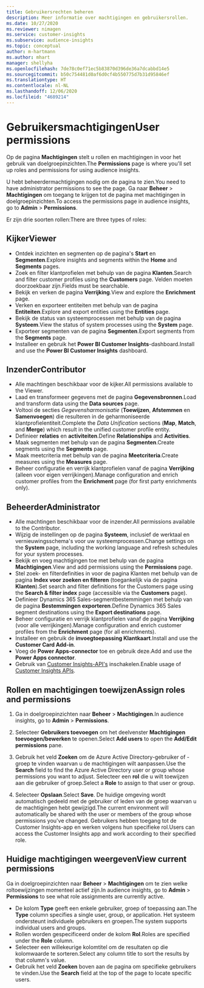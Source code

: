 ```yaml
---
title: Gebruikersrechten beheren
description: Meer informatie over machtigingen en gebruikersrollen.
ms.date: 10/27/2020
ms.reviewer: nimagen
ms.service: customer-insights
ms.subservice: audience-insights
ms.topic: conceptual
author: m-hartmann
ms.author: mhart
manager: shellyha
ms.openlocfilehash: 7de78c0ef71ec5b83870d396de36a7dcabbd14e5
ms.sourcegitcommit: b50c754481d0af6d0cf4b550775d7b31d95846ef
ms.translationtype: HT
ms.contentlocale: nl-NL
ms.lasthandoff: 12/06/2020
ms.locfileid: "4689214"
---
```

# <a name="user-permissions"></a><span data-ttu-id="f73bc-103">Gebruikersmachtigingen</span><span class="sxs-lookup"><span data-stu-id="f73bc-103">User permissions</span></span>

<span data-ttu-id="f73bc-104">Op de pagina **Machtigingen** stelt u rollen en machtigingen in voor het gebruik van doelgroepinzichten.</span><span class="sxs-lookup"><span data-stu-id="f73bc-104">The **Permissions** page is where you'll set up roles and permissions for using audience insights.</span></span>

<span data-ttu-id="f73bc-105">U hebt beheerdermachtigingen nodig om de pagina te zien.</span><span class="sxs-lookup"><span data-stu-id="f73bc-105">You need to have administrator permissions to see the page.</span></span> <span data-ttu-id="f73bc-106">Ga naar **Beheer** > **Machtigingen** om toegang te krijgen tot de pagina met machtigingen in doelgroepinzichten.</span><span class="sxs-lookup"><span data-stu-id="f73bc-106">To access the permissions page in audience insights, go to **Admin** > **Permissions**.</span></span>

<span data-ttu-id="f73bc-107">Er zijn drie soorten rollen:</span><span class="sxs-lookup"><span data-stu-id="f73bc-107">There are three types of roles:</span></span>

## <a name="viewer"></a><span data-ttu-id="f73bc-108">Kijker</span><span class="sxs-lookup"><span data-stu-id="f73bc-108">Viewer</span></span>

- <span data-ttu-id="f73bc-109">Ontdek inzichten en segmenten op de pagina's **Start** en **Segmenten**.</span><span class="sxs-lookup"><span data-stu-id="f73bc-109">Explore insights and segments within the **Home** and **Segments** pages.</span></span>
- <span data-ttu-id="f73bc-110">Zoek en filter klantprofielen met behulp van de pagina **Klanten**.</span><span class="sxs-lookup"><span data-stu-id="f73bc-110">Search and filter customer profiles using the **Customers** page.</span></span> <span data-ttu-id="f73bc-111">Velden moeten doorzoekbaar zijn.</span><span class="sxs-lookup"><span data-stu-id="f73bc-111">Fields must be searchable.</span></span>
- <span data-ttu-id="f73bc-112">Bekijk en verken de pagina **Verrijking**.</span><span class="sxs-lookup"><span data-stu-id="f73bc-112">View and explore the **Enrichment** page.</span></span>
- <span data-ttu-id="f73bc-113">Verken en exporteer entiteiten met behulp van de pagina **Entiteiten**.</span><span class="sxs-lookup"><span data-stu-id="f73bc-113">Explore and export entities using the **Entities** page.</span></span>
- <span data-ttu-id="f73bc-114">Bekijk de status van systeemprocessen met behulp van de pagina **Systeem**.</span><span class="sxs-lookup"><span data-stu-id="f73bc-114">View the status of system processes  using the **System** page.</span></span>
- <span data-ttu-id="f73bc-115">Exporteer segmenten van de pagina **Segmenten**.</span><span class="sxs-lookup"><span data-stu-id="f73bc-115">Export segments from the **Segments** page.</span></span>
- <span data-ttu-id="f73bc-116">Installeer en gebruik het **Power BI Customer Insights**-dashboard.</span><span class="sxs-lookup"><span data-stu-id="f73bc-116">Install and use the **Power BI Customer Insights** dashboard.</span></span>

## <a name="contributor"></a><span data-ttu-id="f73bc-117">Inzender</span><span class="sxs-lookup"><span data-stu-id="f73bc-117">Contributor</span></span>

- <span data-ttu-id="f73bc-118">Alle machtingen beschikbaar voor de kijker.</span><span class="sxs-lookup"><span data-stu-id="f73bc-118">All permissions available to the Viewer.</span></span>
- <span data-ttu-id="f73bc-119">Laad en transformeer gegevens met de pagina **Gegevensbronnen**.</span><span class="sxs-lookup"><span data-stu-id="f73bc-119">Load and transform data using the **Data sources** page.</span></span>
- <span data-ttu-id="f73bc-120">Voltooi de secties *Gegevensharmonisatie* (**Toewijzen**, **Afstemmen** en **Samenvoegen**) die resulteren in de geharmoniseerde klantprofielentiteit.</span><span class="sxs-lookup"><span data-stu-id="f73bc-120">Complete the *Data Unification* sections (**Map**, **Match**, and **Merge**) which result in the unified customer profile entity.</span></span>
- <span data-ttu-id="f73bc-121">Definieer **relaties** en **activiteiten**.</span><span class="sxs-lookup"><span data-stu-id="f73bc-121">Define **Relationships** and **Activities**.</span></span>
- <span data-ttu-id="f73bc-122">Maak segmenten met behulp van de pagina **Segmenten**.</span><span class="sxs-lookup"><span data-stu-id="f73bc-122">Create segments using the **Segments** page.</span></span>
- <span data-ttu-id="f73bc-123">Maak meetcriteria met behulp van de pagina **Meetcriteria**.</span><span class="sxs-lookup"><span data-stu-id="f73bc-123">Create measures using the **Measures** page.</span></span>
- <span data-ttu-id="f73bc-124">Beheer configuratie en verrijk klantprofielen vanaf de pagina **Verrijking** (alleen voor eigen verrijkingen).</span><span class="sxs-lookup"><span data-stu-id="f73bc-124">Manage configuration and enrich customer profiles from the **Enrichment** page (for first party enrichments only).</span></span>

## <a name="administrator"></a><span data-ttu-id="f73bc-125">Beheerder</span><span class="sxs-lookup"><span data-stu-id="f73bc-125">Administrator</span></span>

- <span data-ttu-id="f73bc-126">Alle machtingen beschikbaar voor de inzender.</span><span class="sxs-lookup"><span data-stu-id="f73bc-126">All permissions available to the Contributor.</span></span>
- <span data-ttu-id="f73bc-127">Wijzig de instellingen op de pagina **Systeem**, inclusief de werktaal en vernieuwingsschema's voor uw systeemprocessen.</span><span class="sxs-lookup"><span data-stu-id="f73bc-127">Change settings on the **System** page, including the working language and refresh schedules for your system processes.</span></span>
- <span data-ttu-id="f73bc-128">Bekijk en voeg machtigingen toe met behulp van de pagina **Machtigingen**.</span><span class="sxs-lookup"><span data-stu-id="f73bc-128">View and add permissions using the **Permissions** page.</span></span>
- <span data-ttu-id="f73bc-129">Stel zoek- en filterdefinities in voor de pagina Klanten met behulp van de pagina **Index voor zoeken en filteren** (toegankelijk via de pagina **Klanten**).</span><span class="sxs-lookup"><span data-stu-id="f73bc-129">Set search and filter definitions for the Customers page using the **Search & filter index** page (accessible via the **Customers** page).</span></span>
- <span data-ttu-id="f73bc-130">Definieer Dynamics 365 Sales-segmentbestemmingen met behulp van de pagina **Bestemmingen exporteren**.</span><span class="sxs-lookup"><span data-stu-id="f73bc-130">Define Dynamics 365 Sales segment destinations using the **Export destinations** page.</span></span>
- <span data-ttu-id="f73bc-131">Beheer configuratie en verrijk klantprofielen vanaf de pagina **Verrijking** (voor alle verrijkingen).</span><span class="sxs-lookup"><span data-stu-id="f73bc-131">Manage configuration and enrich customer profiles from the **Enrichment** page (for all enrichments).</span></span>
- <span data-ttu-id="f73bc-132">Installeer en gebruik de **invoegtoepassing Klantkaart**.</span><span class="sxs-lookup"><span data-stu-id="f73bc-132">Install and use the **Customer Card Add-in**.</span></span>
- <span data-ttu-id="f73bc-133">Voeg de **Power Apps-connector** toe en gebruik deze.</span><span class="sxs-lookup"><span data-stu-id="f73bc-133">Add and use the **Power Apps connector**.</span></span>
- <span data-ttu-id="f73bc-134">Gebruik van [Customer Insights-API's](apis.md) inschakelen.</span><span class="sxs-lookup"><span data-stu-id="f73bc-134">Enable usage of [Customer Insights APIs](apis.md).</span></span>

## <a name="assign-roles-and-permissions"></a><span data-ttu-id="f73bc-135">Rollen en machtigingen toewijzen</span><span class="sxs-lookup"><span data-stu-id="f73bc-135">Assign roles and permissions</span></span>

1. <span data-ttu-id="f73bc-136">Ga in doelgroepinzichten naar **Beheer** > **Machtigingen**.</span><span class="sxs-lookup"><span data-stu-id="f73bc-136">In audience insights, go to **Admin** > **Permissions**.</span></span>

1. <span data-ttu-id="f73bc-137">Selecteer **Gebruikers toevoegen** om het deelvenster **Machtigingen toevoegen/bewerken** te openen.</span><span class="sxs-lookup"><span data-stu-id="f73bc-137">Select **Add users** to open the **Add/Edit permissions** pane.</span></span>

1. <span data-ttu-id="f73bc-138">Gebruik het veld **Zoeken** om de Azure Active Directory-gebruiker of -groep te vinden waarvan u de machtigingen wilt aanpassen.</span><span class="sxs-lookup"><span data-stu-id="f73bc-138">Use the **Search** field to find the Azure Active Directory user or group whose permissions you want to adjust.</span></span> <span data-ttu-id="f73bc-139">Selecteer een **rol** die u wilt toewijzen aan die gebruiker of groep.</span><span class="sxs-lookup"><span data-stu-id="f73bc-139">Select a **Role** to assign to that user or group.</span></span>

1. <span data-ttu-id="f73bc-140">Selecteer **Opslaan**.</span><span class="sxs-lookup"><span data-stu-id="f73bc-140">Select **Save**.</span></span> <span data-ttu-id="f73bc-141">De huidige omgeving wordt automatisch gedeeld met de gebruiker of leden van de groep waarvan u de machtigingen hebt gewijzigd.</span><span class="sxs-lookup"><span data-stu-id="f73bc-141">The current environment will automatically be shared with the user or members of the group whose permissions you've changed.</span></span> <span data-ttu-id="f73bc-142">Gebruikers hebben toegang tot de Customer Insights-app en werken volgens hun specifieke rol.</span><span class="sxs-lookup"><span data-stu-id="f73bc-142">Users can access the Customer Insights app and work according to their specified role.</span></span>

## <a name="view-current-permissions"></a><span data-ttu-id="f73bc-143">Huidige machtigingen weergeven</span><span class="sxs-lookup"><span data-stu-id="f73bc-143">View current permissions</span></span>

<span data-ttu-id="f73bc-144">Ga in doelgroepinzichten naar **Beheer** > **Machtigingen** om te zien welke roltoewijzingen momenteel actief zijn.</span><span class="sxs-lookup"><span data-stu-id="f73bc-144">In audience insights, go to **Admin** > **Permissions** to see what role assignments are currently active.</span></span>

- <span data-ttu-id="f73bc-145">De kolom **Type** geeft een enkele gebruiker, groep of toepassing aan.</span><span class="sxs-lookup"><span data-stu-id="f73bc-145">The **Type** column specifies a single user, group, or application.</span></span> <span data-ttu-id="f73bc-146">Het systeem ondersteunt individuele gebruikers en groepen.</span><span class="sxs-lookup"><span data-stu-id="f73bc-146">The system supports individual users and groups.</span></span>
- <span data-ttu-id="f73bc-147">Rollen worden gespecificeerd onder de kolom **Rol**.</span><span class="sxs-lookup"><span data-stu-id="f73bc-147">Roles are specified under the **Role** column.</span></span>
- <span data-ttu-id="f73bc-148">Selecteer een willekeurige kolomtitel om de resultaten op die kolomwaarde te sorteren.</span><span class="sxs-lookup"><span data-stu-id="f73bc-148">Select any column title to sort the results by that column's value.</span></span>
- <span data-ttu-id="f73bc-149">Gebruik het veld **Zoeken** boven aan de pagina om specifieke gebruikers te vinden.</span><span class="sxs-lookup"><span data-stu-id="f73bc-149">Use the **Search** field at the top of the page to locate specific users.</span></span>
